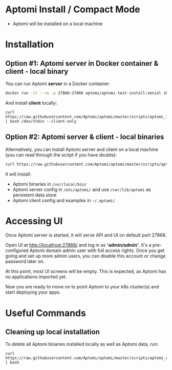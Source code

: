 # Aptomi Install / Compact Mode
* Aptomi will be installed on a local machine 

# Installation

## Option #1: Aptomi server in Docker container & client - local binary
You can run Aptomi **server** in a Docker container: 
```bash
docker run -it --rm -p 27866:27866 aptomi/aptomi-test-install:xenial sh -c 'curl https://raw.githubusercontent.com/Aptomi/aptomi/master/scripts/aptomi_install.sh | bash && aptomi server'
```

And install **client** locally:
```
curl https://raw.githubusercontent.com/Aptomi/aptomi/master/scripts/aptomi_install.sh | bash /dev/stdin --client-only
```

## Option #2: Aptomi server & client - local binaries
Alternatively, you can install Aptomi server and client on a local machine (you can read through the script if you have doubts):
```bash
curl https://raw.githubusercontent.com/Aptomi/aptomi/master/scripts/aptomi_install.sh | bash && aptomi server
```

It will install:
* Aptomi binaries in `/usr/local/bin/`
* Aptomi server config in `/etc/aptomi/` and use `/var/lib/aptomi` as persistent data store
* Aptomi client config and examples in `~/.aptomi/`

# Accessing UI
Once Aptomi server is started, it will serve API and UI on default port 27866.

Open UI at [http://localhost:27866/](http://localhost:27866/) and log in as **'admin/admin'**. It's a pre-configured Aptomi domain admin user with full access rights. Once you get going and set up more admin users, you can disable this account or change password later on.

At this point, most UI screens will be empty. This is expected, as Aptomi has no applications imported yet.

Now you are ready to move on to point Aptomi to your k8s cluster(s) and start deploying your apps.

# Useful Commands

## Cleaning up local installation
To delete all Aptomi binaries installed locally as well as Aptomi data, run:
```
curl https://raw.githubusercontent.com/Aptomi/aptomi/master/scripts/aptomi_uninstall_and_clean.sh | bash
```
